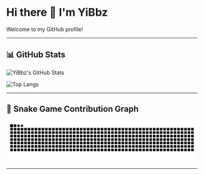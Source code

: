 # Hi there 👋 I'm YiBbz

Welcome to my GitHub profile!

---

## 📊 GitHub Stats

![YiBbz's GitHub Stats](https://github-readme-stats.vercel.app/api?username=YiBbz&show_icons=true&theme=radical)

![Top Langs](https://github-readme-stats.vercel.app/api/top-langs/?username=YiBbz&layout=compact&theme=radical)

---

## 🐍 Snake Game Contribution Graph

![snake gif](https://github.com/YiBbz/YiBbz/blob/output/github-contribution-grid-snake.svg)

---


<!--
**YiBbz/YiBbz** is a ✨ _special_ ✨ repository because its `README.md` (this file) appears on your GitHub profile.

Here are some ideas to get you started:

- 🔭 I’m currently working on ...
- 🌱 I’m currently learning ...
- 👯 I’m looking to collaborate on ...
- 🤔 I’m looking for help with ...
- 💬 Ask me about ...
- 📫 How to reach me: ...
- 😄 Pronouns: ...
- ⚡ Fun fact: ...
-->
